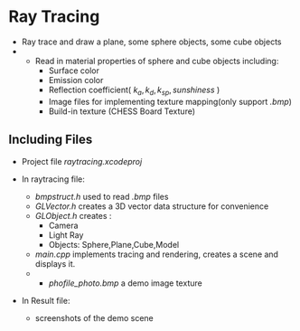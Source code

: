 # Ray Tracing

* Ray trace and draw a plane, some sphere objects, some cube objects
* * Read in material properties of sphere and cube objects including:
	* Surface color
	* Emission color
	* Reflection coefficient( $k_a,k_d,k_{sp},sunshiness$ )
	* Image files for implementing texture mapping(only support *.bmp*)
	* Build-in texture (CHESS Board Texture)

## Including Files

* Project file *raytracing.xcodeproj*
* In raytracing file:
	* *bmpstruct.h* used to read *.bmp* files
	* *GLVector.h* creates a 3D vector data structure for convenience
	* *GLObject.h* creates :
		* Camera
		* Light Ray
		* Objects: Sphere,Plane,Cube,Model
	* *main.cpp* implements tracing and rendering, creates a scene and displays it.
	* * *phofile_photo.bmp* a demo image texture

* In Result file:
	* screenshots of the demo scene
